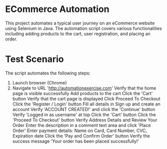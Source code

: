# ECommerce Automation

This project automates a typical user journey on an eCommerce website using Selenium in Java. The automation script covers various functionalities including adding products to the cart, user registration, and placing an order.

# Test Scenario
The script automates the following steps:

1. Launch browser (Chrome)
2. Navigate to URL 'http://automationexercise.com'
Verify that the home page is visible successfully
Add products to the cart
Click the 'Cart' button
Verify that the cart page is displayed
Click Proceed To Checkout
Click the 'Register / Login' button
Fill all details in Sign up and create an account
Verify 'ACCOUNT CREATED!' and click the 'Continue' button
Verify 'Logged in as username' at top
Click the 'Cart' button
Click the 'Proceed To Checkout' button
Verify Address Details and Review Your Order
Enter the description in a comment text area and click 'Place Order'
Enter payment details: Name on Card, Card Number, CVC, Expiration date
Click the 'Pay and Confirm Order' button
Verify the success message 'Your order has been placed successfully!'
